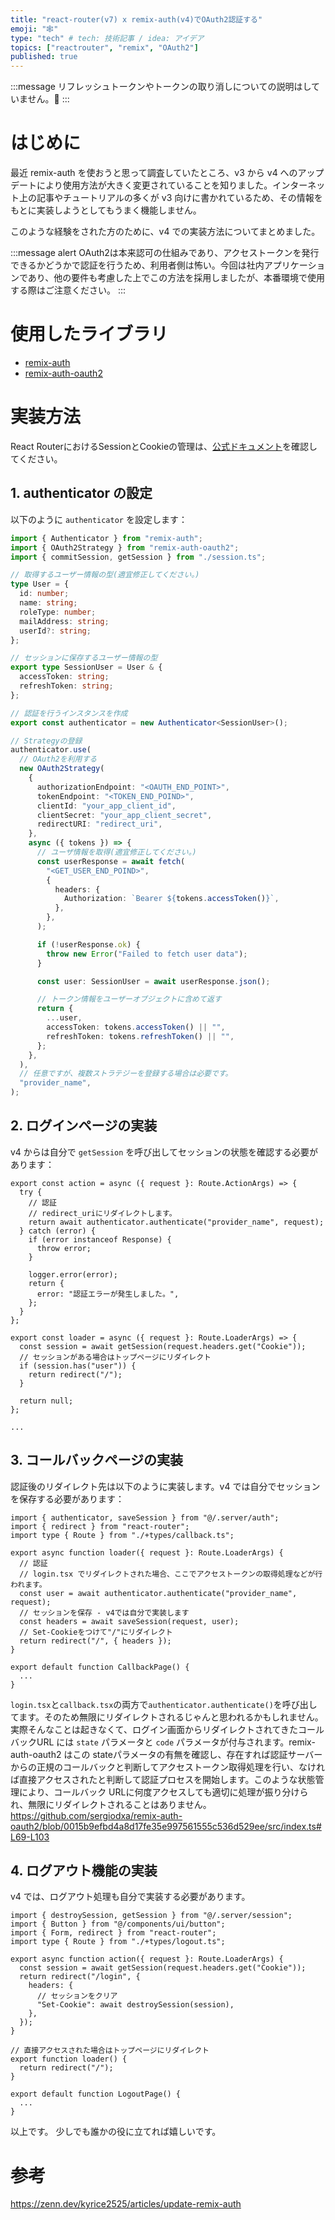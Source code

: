 ```yaml
---
title: "react-router(v7) x remix-auth(v4)でOAuth2認証する"
emoji: "🕸️"
type: "tech" # tech: 技術記事 / idea: アイデア
topics: ["reactrouter", "remix", "OAuth2"]
published: true
---
```


:::message
リフレッシュトークンやトークンの取り消しについての説明はしていません。🙇
:::

# はじめに

最近 remix-auth を使おうと思って調査していたところ、v3 から v4 へのアップデートにより使用方法が大きく変更されていることを知りました。インターネット上の記事やチュートリアルの多くが v3 向けに書かれているため、その情報をもとに実装しようとしてもうまく機能しません。

このような経験をされた方のために、v4 での実装方法についてまとめました。

:::message alert
OAuth2は本来認可の仕組みであり、アクセストークンを発行できるかどうかで認証を行うため、利用者側は怖い。今回は社内アプリケーションであり、他の要件も考慮した上でこの方法を採用しましたが、本番環境で使用する際はご注意ください。
:::

# 使用したライブラリ

- [remix-auth](https://github.com/sergiodxa/remix-auth)
- [remix-auth-oauth2](https://github.com/sergiodxa/remix-auth-oauth2)

# 実装方法
React RouterにおけるSessionとCookieの管理は、[公式ドキュメント](https://reactrouter.com/explanation/sessions-and-cookies)を確認してください。

## 1. authenticator の設定

以下のように `authenticator` を設定します：

```typescript:auth.server.ts
import { Authenticator } from "remix-auth";
import { OAuth2Strategy } from "remix-auth-oauth2";
import { commitSession, getSession } from "./session.ts";

// 取得するユーザー情報の型(適宜修正してください。)
type User = {
  id: number;
  name: string;
  roleType: number;
  mailAddress: string;
  userId?: string;
};

// セッションに保存するユーザー情報の型
export type SessionUser = User & {
  accessToken: string;
  refreshToken: string;
};

// 認証を行うインスタンスを作成
export const authenticator = new Authenticator<SessionUser>();

// Strategyの登録
authenticator.use(
  // OAuth2を利用する
  new OAuth2Strategy(
    {
      authorizationEndpoint: "<OAUTH_END_POINT>",
      tokenEndpoint: "<TOKEN_END_POIND>",
      clientId: "your_app_client_id",
      clientSecret: "your_app_client_secret",
      redirectURI: "redirect_uri",
    },
    async ({ tokens }) => {
      // ユーザ情報を取得(適宜修正してください。)
      const userResponse = await fetch(
        "<GET_USER_END_POIND>",
        {
          headers: {
            Authorization: `Bearer ${tokens.accessToken()}`,
          },
        },
      );

      if (!userResponse.ok) {
        throw new Error("Failed to fetch user data");
      }

      const user: SessionUser = await userResponse.json();

      // トークン情報をユーザーオブジェクトに含めて返す
      return {
        ...user,
        accessToken: tokens.accessToken() || "",
        refreshToken: tokens.refreshToken() || "",
      };
    },
  ),
  // 任意ですが、複数ストラテジーを登録する場合は必要です。
  "provider_name", 
);
```

## 2. ログインページの実装

v4 からは自分で `getSession` を呼び出してセッションの状態を確認する必要があります：

```typescript:login.tsx
export const action = async ({ request }: Route.ActionArgs) => {
  try {
    // 認証
    // redirect_uriにリダイレクトします。
    return await authenticator.authenticate("provider_name", request);
  } catch (error) {
    if (error instanceof Response) {
      throw error;
    }

    logger.error(error);
    return {
      error: "認証エラーが発生しました。",
    };
  }
};

export const loader = async ({ request }: Route.LoaderArgs) => {
  const session = await getSession(request.headers.get("Cookie"));
  // セッションがある場合はトップページにリダイレクト
  if (session.has("user")) {
    return redirect("/");
  }

  return null;
};

...
```

## 3. コールバックページの実装

認証後のリダイレクト先は以下のように実装します。v4 では自分でセッションを保存する必要があります：

```typescript:auth/callback.tsx
import { authenticator, saveSession } from "@/.server/auth";
import { redirect } from "react-router";
import type { Route } from "./+types/callback.ts";

export async function loader({ request }: Route.LoaderArgs) {
  // 認証
  // login.tsx でリダイレクトされた場合、ここでアクセストークンの取得処理などが行われます。
  const user = await authenticator.authenticate("provider_name", request);
  // セッションを保存 - v4では自分で実装します
  const headers = await saveSession(request, user);
  // Set-Cookieをつけて"/"にリダイレクト
  return redirect("/", { headers });
}

export default function CallbackPage() {
  ...
}
```
`login.tsx`と`callback.tsx`の両方で`authenticator.authenticate()`を呼び出してます。そのため無限にリダイレクトされるじゃんと思われるかもしれません。
実際そんなことは起きなくて、ログイン画面からリダイレクトされてきたコールバックURL には `state` パラメータと `code` パラメータが付与されます。remix-auth-oauth2 はこの stateパラメータの有無を確認し、存在すれば認証サーバーからの正規のコールバックと判断してアクセストークン取得処理を行い、なければ直接アクセスされたと判断して認証プロセスを開始します。このような状態管理により、コールバック URLに何度アクセスしても適切に処理が振り分けられ、無限にリダイレクトされることはありません。
https://github.com/sergiodxa/remix-auth-oauth2/blob/0015b9efbd4a8d17fe35e997561555c536d529ee/src/index.ts#L69-L103

## 4. ログアウト機能の実装

v4 では、ログアウト処理も自分で実装する必要があります。

```typescript:logout.tsx
import { destroySession, getSession } from "@/.server/session";
import { Button } from "@/components/ui/button";
import { Form, redirect } from "react-router";
import type { Route } from "./+types/logout.ts";

export async function action({ request }: Route.LoaderArgs) {
  const session = await getSession(request.headers.get("Cookie"));
  return redirect("/login", {
    headers: {
      // セッションをクリア
      "Set-Cookie": await destroySession(session),
    },
  });
}

// 直接アクセスされた場合はトップページにリダイレクト
export function loader() {
  return redirect("/");
}

export default function LogoutPage() {
  ...
}
```

以上です。
少しでも誰かの役に立てれば嬉しいです。


# 参考
https://zenn.dev/kyrice2525/articles/update-remix-auth
